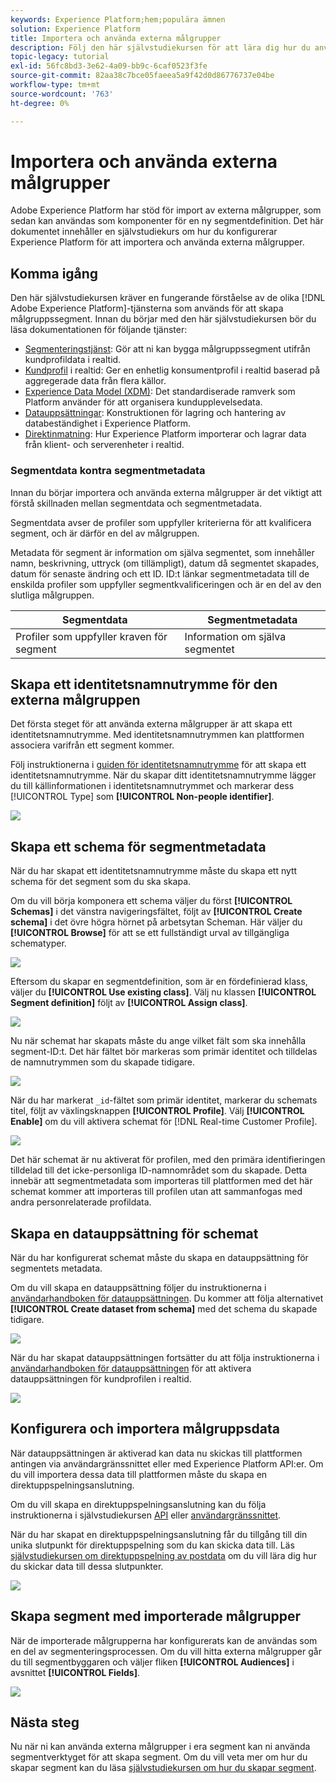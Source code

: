 ```yaml
---
keywords: Experience Platform;hem;populära ämnen
solution: Experience Platform
title: Importera och använda externa målgrupper
description: Följ den här självstudiekursen för att lära dig hur du använder externa målgrupper med Adobe Experience Platform.
topic-legacy: tutorial
exl-id: 56fc8bd3-3e62-4a09-bb9c-6caf0523f3fe
source-git-commit: 82aa38c7bce05faeea5a9f42d0d86776737e04be
workflow-type: tm+mt
source-wordcount: '763'
ht-degree: 0%

---
```


# Importera och använda externa målgrupper

Adobe Experience Platform har stöd för import av externa målgrupper, som sedan kan användas som komponenter för en ny segmentdefinition. Det här dokumentet innehåller en självstudiekurs om hur du konfigurerar Experience Platform för att importera och använda externa målgrupper.

## Komma igång

Den här självstudiekursen kräver en fungerande förståelse av de olika [!DNL Adobe Experience Platform]-tjänsterna som används för att skapa målgruppssegment. Innan du börjar med den här självstudiekursen bör du läsa dokumentationen för följande tjänster:

- [Segmenteringstjänst](../home.md): Gör att ni kan bygga målgruppssegment utifrån kundprofildata i realtid.
- [Kundprofil](../../profile/home.md) i realtid: Ger en enhetlig konsumentprofil i realtid baserad på aggregerade data från flera källor.
- [Experience Data Model (XDM)](../../xdm/home.md): Det standardiserade ramverk som Platform använder för att organisera kundupplevelsedata.
- [Datauppsättningar](../../catalog/datasets/overview.md): Konstruktionen för lagring och hantering av databeständighet i Experience Platform.
- [Direktinmatning](../../ingestion/streaming-ingestion/overview.md): Hur Experience Platform importerar och lagrar data från klient- och serverenheter i realtid.

### Segmentdata kontra segmentmetadata

Innan du börjar importera och använda externa målgrupper är det viktigt att förstå skillnaden mellan segmentdata och segmentmetadata.

Segmentdata avser de profiler som uppfyller kriterierna för att kvalificera segment, och är därför en del av målgruppen.

Metadata för segment är information om själva segmentet, som innehåller namn, beskrivning, uttryck (om tillämpligt), datum då segmentet skapades, datum för senaste ändring och ett ID. ID:t länkar segmentmetadata till de enskilda profiler som uppfyller segmentkvalificeringen och är en del av den slutliga målgruppen.

| Segmentdata | Segmentmetadata |
| ------------ | ---------------- |
| Profiler som uppfyller kraven för segment | Information om själva segmentet |

## Skapa ett identitetsnamnutrymme för den externa målgruppen

Det första steget för att använda externa målgrupper är att skapa ett identitetsnamnutrymme. Med identitetsnamnutrymmen kan plattformen associera varifrån ett segment kommer.

Följ instruktionerna i [guiden för identitetsnamnutrymme](../../identity-service/namespaces.md#manage-namespaces) för att skapa ett identitetsnamnutrymme. När du skapar ditt identitetsnamnutrymme lägger du till källinformationen i identitetsnamnutrymmet och markerar dess [!UICONTROL Type] som **[!UICONTROL Non-people identifier]**.

![](../images/tutorials/external-audiences/identity-namespace-info.png)

## Skapa ett schema för segmentmetadata

När du har skapat ett identitetsnamnutrymme måste du skapa ett nytt schema för det segment som du ska skapa.

Om du vill börja komponera ett schema väljer du först **[!UICONTROL Schemas]** i det vänstra navigeringsfältet, följt av **[!UICONTROL Create schema]** i det övre högra hörnet på arbetsytan Scheman. Här väljer du **[!UICONTROL Browse]** för att se ett fullständigt urval av tillgängliga schematyper.

![](../images/tutorials/external-audiences/create-schema-browse.png)

Eftersom du skapar en segmentdefinition, som är en fördefinierad klass, väljer du **[!UICONTROL Use existing class]**. Välj nu klassen **[!UICONTROL Segment definition]** följt av **[!UICONTROL Assign class]**.

![](../images/tutorials/external-audiences/assign-class.png)

Nu när schemat har skapats måste du ange vilket fält som ska innehålla segment-ID:t. Det här fältet bör markeras som primär identitet och tilldelas de namnutrymmen som du skapade tidigare.

![](../images/tutorials/external-audiences/mark-primary-identifier.png)

När du har markerat `_id`-fältet som primär identitet, markerar du schemats titel, följt av växlingsknappen **[!UICONTROL Profile]**. Välj **[!UICONTROL Enable]** om du vill aktivera schemat för [!DNL Real-time Customer Profile].

![](../images/tutorials/external-audiences/schema-profile.png)

Det här schemat är nu aktiverat för profilen, med den primära identifieringen tilldelad till det icke-personliga ID-namnområdet som du skapade. Detta innebär att segmentmetadata som importeras till plattformen med det här schemat kommer att importeras till profilen utan att sammanfogas med andra personrelaterade profildata.

## Skapa en datauppsättning för schemat

När du har konfigurerat schemat måste du skapa en datauppsättning för segmentets metadata.

Om du vill skapa en datauppsättning följer du instruktionerna i [användarhandboken för datauppsättningen](../../catalog/datasets/user-guide.md#create). Du kommer att följa alternativet **[!UICONTROL Create dataset from schema]** med det schema du skapade tidigare.

![](../images/tutorials/external-audiences/select-schema.png)

När du har skapat datauppsättningen fortsätter du att följa instruktionerna i [användarhandboken för datauppsättningen](../../catalog/datasets/user-guide.md#enable-profile) för att aktivera datauppsättningen för kundprofilen i realtid.

![](../images/tutorials/external-audiences/dataset-profile.png)

## Konfigurera och importera målgruppsdata

När datauppsättningen är aktiverad kan data nu skickas till plattformen antingen via användargränssnittet eller med Experience Platform API:er. Om du vill importera dessa data till plattformen måste du skapa en direktuppspelningsanslutning.

Om du vill skapa en direktuppspelningsanslutning kan du följa instruktionerna i självstudiekursen [API](../../sources/tutorials/api/create/streaming/http.md) eller [användargränssnittet](../../sources/tutorials/ui/create/streaming/http.md).

När du har skapat en direktuppspelningsanslutning får du tillgång till din unika slutpunkt för direktuppspelning som du kan skicka data till. Läs [självstudiekursen om direktuppspelning av postdata](../../ingestion/tutorials/streaming-record-data.md#ingest-data) om du vill lära dig hur du skickar data till dessa slutpunkter.

![](../images/tutorials/external-audiences/get-streaming-endpoint.png)

## Skapa segment med importerade målgrupper

När de importerade målgrupperna har konfigurerats kan de användas som en del av segmenteringsprocessen. Om du vill hitta externa målgrupper går du till segmentbyggaren och väljer fliken **[!UICONTROL Audiences]** i avsnittet **[!UICONTROL Fields]**.

![](../images/tutorials/external-audiences/external-audiences.png)

## Nästa steg

Nu när ni kan använda externa målgrupper i era segment kan ni använda segmentverktyget för att skapa segment. Om du vill veta mer om hur du skapar segment kan du läsa [självstudiekursen om hur du skapar segment](./create-a-segment.md).
